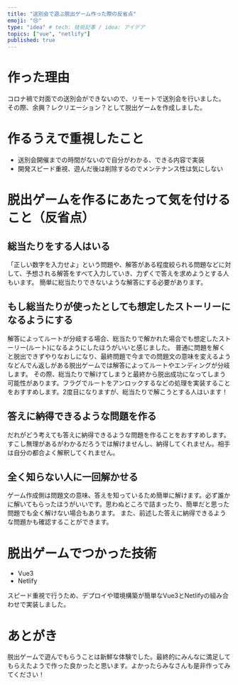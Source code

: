 ```yaml
---
title: "送別会で遊ぶ脱出ゲーム作った際の反省点"
emoji: "😢"
type: "idea" # tech: 技術記事 / idea: アイデア
topics: ["vue", "netlify"]
published: true
---
```


# 作った理由
コロナ禍で対面での送別会ができないので、リモートで送別会を行いました。
その際、余興？レクリエーション？として脱出ゲームを作成しました。

# 作るうえで重視したこと
- 送別会開催までの時間がないので自分がわかる、できる内容で実装
- 開発スピード重視、遊んだ後は削除するのでメンテナンス性は気にしない

# 脱出ゲームを作るにあたって気を付けること（反省点）
## 総当たりをする人はいる
「正しい数字を入力せよ」という問題や、解答がある程度絞られる問題などに対して、予想される解答をすべて入力していき、力ずくで答えを求めようとする人もいます。
簡単に総当たりできないような解答にする必要があります。

## もし総当たりが使ったとしても想定したストーリーになるようにする
解答によってルートが分岐する場合、総当たりで解かれた場合でも想定したストーリー(ルート)になるようにしたほうがいいと感じました。
普通に問題を解くと脱出できずやりなおしになり、最終問題で今までの問題文の意味を変えるようなどんでん返しがある脱出ゲームでは解答によってルートやエンディングが分岐します。
その際、総当たりで解けてしまうと最終から脱出成功になってしまう可能性があります。フラグでルートをアンロックするなどの処理を実装することをおすすめします。2度目になりますが、総当たりで解こうとする人はいます！

## 答えに納得できるような問題を作る
だれがどう考えても答えに納得できるような問題を作ることをおすすめします。すこし無理があるがわかるだろうでは解けませんし、納得してくれません。相手は自分の都合よく解釈してくれません。

## 全く知らない人に一回解かせる
ゲーム作成側は問題文の意味、答えを知っているため簡単に解けます。必ず誰かに解いてもらったほうがいいです。思わぬところで詰まったり、簡単だと思った問題でも全く解けない場合もあります。
また、前述した答えに納得できるような問題かも確認することができます。

# 脱出ゲームでつかった技術
- Vue3
- Netlify

スピード重視で行うため、デプロイや環境構築が簡単なVue3とNetlifyの組み合わせで実装しました。

# あとがき
脱出ゲームで遊んでもらうことは新鮮な体験でした。最終的にみんなに満足してもらえたようで作った良かったと思います。よかったらみなさんも是非作ってみてください！